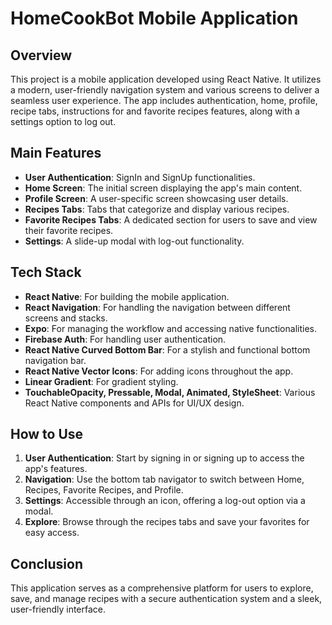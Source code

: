 # HomeCookBot Mobile Application

## Overview
This project is a mobile application developed using React Native. It utilizes a modern, user-friendly navigation system and various screens to deliver a seamless user experience. The app includes authentication, home, profile, recipe tabs, instructions for and favorite recipes features, along with a settings option to log out.

## Main Features
- **User Authentication**: SignIn and SignUp functionalities.
- **Home Screen**: The initial screen displaying the app's main content.
- **Profile Screen**: A user-specific screen showcasing user details.
- **Recipes Tabs**: Tabs that categorize and display various recipes.
- **Favorite Recipes Tabs**: A dedicated section for users to save and view their favorite recipes.
- **Settings**: A slide-up modal with log-out functionality.

## Tech Stack
- **React Native**: For building the mobile application.
- **React Navigation**: For handling the navigation between different screens and stacks.
- **Expo**: For managing the workflow and accessing native functionalities.
- **Firebase Auth**: For handling user authentication.
- **React Native Curved Bottom Bar**: For a stylish and functional bottom navigation bar.
- **React Native Vector Icons**: For adding icons throughout the app.
- **Linear Gradient**: For gradient styling.
- **TouchableOpacity, Pressable, Modal, Animated, StyleSheet**: Various React Native components and APIs for UI/UX design.

## How to Use
1. **User Authentication**: Start by signing in or signing up to access the app's features.
2. **Navigation**: Use the bottom tab navigator to switch between Home, Recipes, Favorite Recipes, and Profile.
3. **Settings**: Accessible through an icon, offering a log-out option via a modal.
4. **Explore**: Browse through the recipes tabs and save your favorites for easy access.

## Conclusion
This application serves as a comprehensive platform for users to explore, save, and manage recipes with a secure authentication system and a sleek, user-friendly interface.
